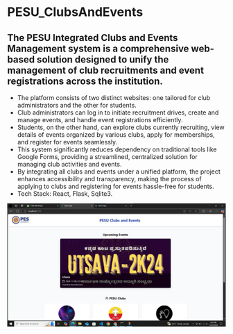 # PESU_ClubsAndEvents
## The PESU Integrated Clubs and Events Management system is a comprehensive web-based solution designed to unify the management of club recruitments and event registrations across the institution.
-  The platform consists of two distinct websites: one tailored for club administrators and the other for students.
-  Club administrators can log in to initiate recruitment drives, create and manage events, and handle event registrations efficiently.
-  Students, on the other hand, can explore clubs currently recruiting, view details of events organized by various clubs, apply for memberships, and register for events seamlessly.
-  This system significantly reduces dependency on traditional tools like Google Forms, providing a streamlined, centralized solution for managing club activities and events.
-  By integrating all clubs and events under a unified platform, the project enhances accessibility and transparency, making the process of applying to clubs and registering for events hassle-free for students.
-  Tech Stack: React, Flask, Sqlite3.

![HomePage](/images/homepage.jpg)
